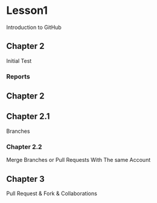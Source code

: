 # Lesson1
Introduction to GitHub
## Chapter 2
Initial Test 
### Reports
## Chapter 2
## Chapter 2.1
Branches
### Chapter 2.2
Merge Branches or Pull Requests With The same Account
## Chapter 3
Pull Request & Fork & Collaborations
